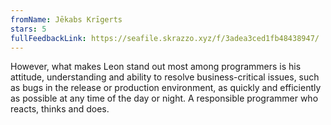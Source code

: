 ```yaml
---
fromName: Jēkabs Krīgerts
stars: 5
fullFeedbackLink: https://seafile.skrazzo.xyz/f/3adea3ced1fb48438947/
---
```


However, what makes Leon stand out most among programmers is his attitude, understanding and ability to resolve business-critical issues, such as bugs in the release or production environment, as quickly and efficiently as possible at any time of the day or night. A responsible programmer who reacts, thinks and does.
